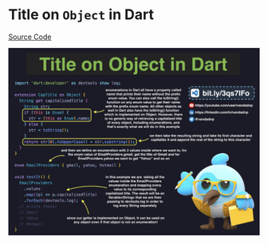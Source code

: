 # Title on `Object` in Dart

[Source Code](title-on-object-in-dart.dart)

![](title-on-object-in-dart.jpg)

